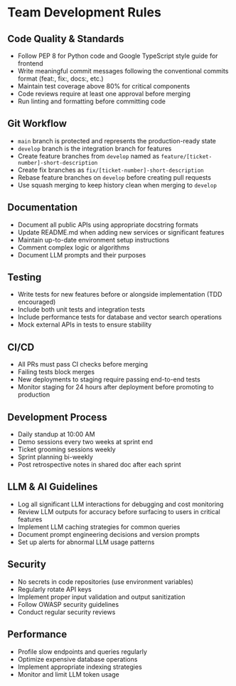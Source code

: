 # Team Development Rules

## Code Quality & Standards
- Follow PEP 8 for Python code and Google TypeScript style guide for frontend
- Write meaningful commit messages following the conventional commits format (feat:, fix:, docs:, etc.)
- Maintain test coverage above 80% for critical components
- Code reviews require at least one approval before merging
- Run linting and formatting before committing code

## Git Workflow
- `main` branch is protected and represents the production-ready state
- `develop` branch is the integration branch for features
- Create feature branches from `develop` named as `feature/[ticket-number]-short-description`
- Create fix branches as `fix/[ticket-number]-short-description`
- Rebase feature branches on `develop` before creating pull requests
- Use squash merging to keep history clean when merging to `develop`

## Documentation
- Document all public APIs using appropriate docstring formats
- Update README.md when adding new services or significant features
- Maintain up-to-date environment setup instructions
- Comment complex logic or algorithms
- Document LLM prompts and their purposes

## Testing
- Write tests for new features before or alongside implementation (TDD encouraged)
- Include both unit tests and integration tests
- Include performance tests for database and vector search operations
- Mock external APIs in tests to ensure stability

## CI/CD
- All PRs must pass CI checks before merging
- Failing tests block merges
- New deployments to staging require passing end-to-end tests
- Monitor staging for 24 hours after deployment before promoting to production

## Development Process
- Daily standup at 10:00 AM
- Demo sessions every two weeks at sprint end
- Ticket grooming sessions weekly
- Sprint planning bi-weekly
- Post retrospective notes in shared doc after each sprint

## LLM & AI Guidelines
- Log all significant LLM interactions for debugging and cost monitoring
- Review LLM outputs for accuracy before surfacing to users in critical features
- Implement LLM caching strategies for common queries
- Document prompt engineering decisions and version prompts
- Set up alerts for abnormal LLM usage patterns

## Security
- No secrets in code repositories (use environment variables)
- Regularly rotate API keys
- Implement proper input validation and output sanitization
- Follow OWASP security guidelines
- Conduct regular security reviews

## Performance
- Profile slow endpoints and queries regularly
- Optimize expensive database operations
- Implement appropriate indexing strategies
- Monitor and limit LLM token usage